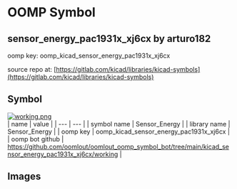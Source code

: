 # OOMP Symbol  
## sensor_energy_pac1931x_xj6cx  by arturo182  
  
oomp key: oomp_kicad_sensor_energy_pac1931x_xj6cx  
  
source repo at: [https://gitlab.com/kicad/libraries/kicad-symbols](https://gitlab.com/kicad/libraries/kicad-symbols)  
## Symbol  
  
[![working.png](working_600.png)](working.png)  
| name | value | 
| --- | --- | 
| symbol name | Sensor_Energy | 
| library name | Sensor_Energy | 
| oomp key | oomp_kicad_sensor_energy_pac1931x_xj6cx | 
| oomp bot github | https://github.com/oomlout/oomlout_oomp_symbol_bot/tree/main/kicad_sensor_energy_pac1931x_xj6cx/working | 
## Images  
